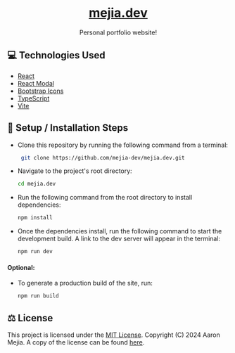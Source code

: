 <h1 align="center"><a href="https://mejia.dev/" target="_blank">mejia.dev</a></h1>
<p align="center">Personal portfolio website!</p>

## 💻 Technologies Used
- [React](https://react.dev/)
- [React Modal](https://www.npmjs.com/package/react-modal)
- [Bootstrap Icons](https://icons.getbootstrap.com/)
- [TypeScript](https://www.typescriptlang.org/)
- [Vite](https://vitejs.dev/)

## 🔧 Setup / Installation Steps

- Clone this repository by running the following command from a terminal:
  ```bash
   git clone https://github.com/mejia-dev/mejia.dev.git
  ```

- Navigate to the project's root directory:
  ```bash
  cd mejia.dev
  ```

- Run the following command from the root directory to install dependencies:
  ```bash
  npm install
  ```

- Once the dependencies install, run the following command to start the development build. A link to the dev server will appear in the terminal:
  ```bash
  npm run dev
  ```

#### Optional:
- To generate a production build of the site, run: 
  ```bash
  npm run build
  ```

## ⚖️ License
This project is licensed under the [MIT License](https://opensource.org/licenses/MIT). Copyright (C) 2024 Aaron Mejia.
A copy of the license can be found [here](./LICENSE.txt).